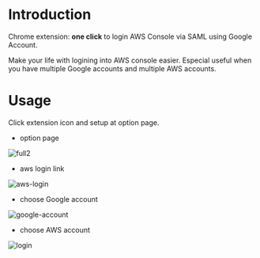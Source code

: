 # Introduction
Chrome extension: **one click** to login AWS Console via SAML using Google Account.

Make your life with logining into AWS console easier. Especial useful when you have multiple Google accounts and multiple AWS accounts.

# Usage
Click extension icon and setup at option page.

- option page

![full2](https://user-images.githubusercontent.com/853200/55218910-c9e61c00-5246-11e9-8302-202292c1c820.png)

- aws login link

![aws-login](https://user-images.githubusercontent.com/853200/55082031-4a403c00-50e4-11e9-9128-127a0830419e.png)

- choose Google account

![google-account](https://user-images.githubusercontent.com/853200/55082032-4a403c00-50e4-11e9-954b-adf34a71b882.png)

- choose AWS account

![login](https://user-images.githubusercontent.com/853200/55082033-4a403c00-50e4-11e9-8797-0bc538e142f8.png)
